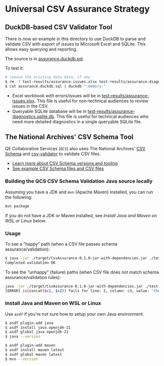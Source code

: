 # Universal CSV Assurance Strategy

## DuckDB-based CSV Validator Tool

There is now an example in this directory to use DuckDB to parse and validate
CSV with export of issues to Microsoft Excel and SQLite. This allows easy
querying and reporting.

The source is in [assurance.duckdb.sql](./assurance.duckdb.sql).

To test it:

```bash
# remove the existing data data, if any
$ rm -f test-results/assurance-issues.xlsx test-results/assurance-diagnostics.sqlite.db
$ cat assurance.duckdb.sql | duckdb ":memory:"
```

- Excel workbook with errors/issues will be in
  [test-results/assurance-issues.xlsx](./test-results/assurance-issues.xlsx).
  This file is useful for non-technical audiences to review issues in the CSV.
- Queryable SQLite database will be in
  [test-results/assurance-diagnostics.sqlite.db](./test-results/assurance-state.sqlite.db).
  This file is useful for technical audiences who need more detailed diagnostics
  in a single queryable SQLite file.

## The National Archives' CSV Schema Tool

QE Collaborative Services (`QCS`) also uses The National Archives'
[CSV Schema](https://github.com/digital-preservation/csv-schema) and
[csv-validator](https://github.com/digital-preservation/csv-validator) to
validate CSV files.

- [Learn more about CSV Schema versions and tooling](https://digital-preservation.github.io/csv-schema/)
- [See example CSV Schema files and CSV files](https://github.com/digital-preservation/csv-schema/tree/master/example-schemas)

### Building the QCS CSV Schema Validation Java source locally

Assuming you have a JDK and `mvn` (Apache Maven) installed, you can run the
following:

```bash
mvn package
```

If you do not have a JDK or Maven installed, see _Install Java and Maven on WSL
or Linux_ below.

### Usage

To see a "happy" path (when a CSV file passes schema assurance/validation):

```bash
$ java -jar ./target/CsvAssurance-0.1.0-jar-with-dependencies.jar ./test-fixture/example-concat-pass1.csv ./csv-schema/example-concat.csvs
Completed validation OK
```

To see the "unhappy" (failure) paths (when CSV file does not match schema
assurance/validation rules):

```bash
java -jar ./target/CsvAssurance-0.1.0-jar-with-dependencies.jar ./test-fixture/example-concat-fail1.csv ./csv-schema/example-concat.csvs
[ERROR] is(concat($c1, $c2)) fails for line: 2, column: c3, value: "the tree is"
```

### Install Java and Maven on WSL or Linux

Use `asdf` if you're not sure how to setup your own Java environment.

```bash
$ asdf plugin-add java
$ asdf install java openjdk-21
$ asdf global java openjdk-21
$ java --version

$ asdf plugin-add maven
$ asdf install maven latest
$ asdf global maven latest
$ mvn --version
```
